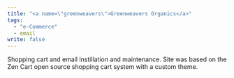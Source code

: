 ```yaml
---
title: "<a name=\"greenweavers\">Greenweavers Organics</a>"
tags: 
  - "e-Commerce"
  - email
write: false
---
```


Shopping cart and email instillation and maintenance. Site was based on the Zen Cart open source shopping cart system with a custom theme.